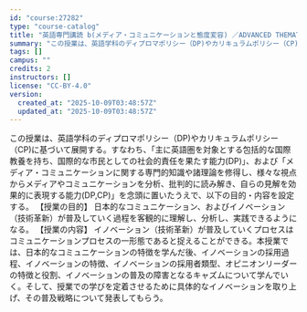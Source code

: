 ```yaml
---
id: "course:27282"
type: "course-catalog"
title: "英語専門講読 b(メディア・コミュニケーションと態度変容) ／ADVANCED THEMATIC READING (B)"
summary: "この授業は、英語学科のディプロマポリシー（DP)やカリキュラムポリシー（CP)に基づいて展開する。すなわち、「主に英語圏を対象とする包括的な国際教養を持ち、国際的な市民としての社会的責任を果たす能力(DP)」、および「メディア・コミュニケー…"
tags: []
campus: ""
credits: 2
instructors: []
license: "CC-BY-4.0"
version:
  created_at: "2025-10-09T03:48:57Z"
  updated_at: "2025-10-09T03:48:57Z"
---
```

この授業は、英語学科のディプロマポリシー（DP)やカリキュラムポリシー（CP)に基づいて展開する。すなわち、「主に英語圏を対象とする包括的な国際教養を持ち、国際的な市民としての社会的責任を果たす能力(DP)」、および「メディア・コミュニケーションに関する専門的知識や諸理論を修得し、様々な視点からメディアやコミュニケーションを分析、批判的に読み解き、自らの見解を効果的に表現する能力(DP,CP)」を念頭に置いたうえで、以下の目的・内容を設定する。 【授業の目的】 日本的なコミュニケーション、およびイノベーション（技術革新）が普及していく過程を客観的に理解し、分析し、実践できるようになる。 【授業の内容】 イノベーション（技術革新）が普及していくプロセスはコミュニケーションプロセスの一形態であると捉えることができる。本授業では、日本的なコミュニケーションの特徴を学んだ後、イノベーションの採用過程、イノベーションの特徴、イノベーションの採用者類型、オピニオンリーダーの特徴と役割、イノベーションの普及の障害となるキャズムについて学んでいく。そして、授業での学びを定着させるために具体的なイノベーションを取り上げ、その普及戦略について発表してもらう。
